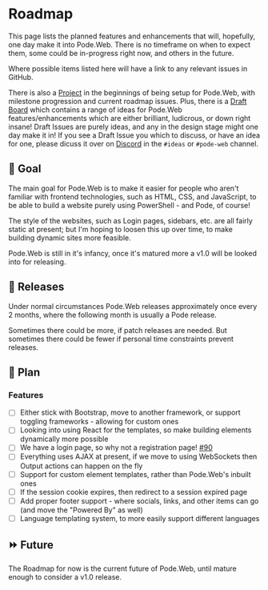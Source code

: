 # Roadmap

This page lists the planned features and enhancements that will, hopefully, one day make it into Pode.Web. There is no timeframe on when to expect them, some could be in-progress right now, and others in the future.

Where possible items listed here will have a link to any relevant issues in GitHub.

There is also a [Project](https://github.com/users/Badgerati/projects/3) in the beginnings of being setup for Pode.Web, with milestone progression and current roadmap issues. Plus, there is a [Draft Board](https://github.com/users/Badgerati/projects/5) which contains a range of ideas for Pode.Web features/enhancements which are either brilliant, ludicrous, or down right insane! Draft Issues are purely ideas, and any in the design stage might one day make it in! If you see a Draft Issue you which to discuss, or have an idea for one, please dicuss it over on [Discord](https://discord.gg/fRqeGcbF6h) in the `#ideas` or `#pode-web` channel.

## 🎯 Goal

The main goal for Pode.Web is to make it easier for people who aren't familiar with frontend technologies, such as HTML, CSS, and JavaScript, to be able to build a website purely using PowerShell - and Pode, of course!

The style of the websites, such as Login pages, sidebars, etc. are all fairly static at present; but I'm hoping to loosen this up over time, to make building dynamic sites more feasible.

Pode.Web is still in it's infancy, once it's matured more a v1.0 will be looked into for releasing.

## 🚢 Releases

Under normal circumstances Pode.Web releases approximately once every 2 months, where the following month is usually a Pode release.

Sometimes there could be more, if patch releases are needed. But sometimes there could be fewer if personal time constraints prevent releases.

## 📃 Plan

### Features

- [ ] Either stick with Bootstrap, move to another framework, or support toggling frameworks - allowing for custom ones
- [ ] Looking into using React for the templates, so make building elements dynamically more possible
- [ ] We have a login page, so why not a registration page! [#90](https://github.com/Badgerati/Pode.Web/issues/90)
- [ ] Everything uses AJAX at present, if we move to using WebSockets then Output actions can happen on the fly
- [ ] Support for custom element templates, rather than Pode.Web's inbuilt ones
- [ ] If the session cookie expires, then redirect to a session expired page
- [ ] Add proper footer support - where socials, links, and other items can go (and move the "Powered By" as well)
- [ ] Language templating system, to more easily support different languages

## ⏩ Future

The Roadmap for now is the current future of Pode.Web, until mature enough to consider a v1.0 release.